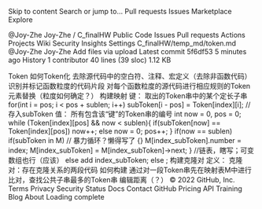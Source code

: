 Skip to content
Search or jump to…
Pull requests
Issues
Marketplace
Explore
 
@Joy-Zhe 
Joy-Zhe
/
C_finalHW
Public
Code
Issues
Pull requests
Actions
Projects
Wiki
Security
Insights
Settings
C_finalHW/temp_md/token.md
@Joy-Zhe
Joy-Zhe Add files via upload
Latest commit 5f6df53 5 minutes ago
 History
 1 contributor
40 lines (39 sloc)  1.12 KB
   
Token
如何Token化
去除源代码中的空白符、注释、宏定义（去除非函数代码）
识别并标记函数粒度的代码片段
对每个函数粒度的源代码进行相应规则的Token元素替换（粒度如何确定？）
构建映射
键： 取出的Token串中的某个定长子串
	for(int i = pos; i < pos + sublen; i++)
		subToken[i - pos] = Token[index][i]; // 存入subToken
值： 所有包含该“键”的Token串的编号
	int now = 0, pos = 0;
	while (Token[index][pos] && now < sublen){
		if(subToken[now] == Token[index][pos]) 
			now++;
		else 
			now = 0;
		pos++;
	}
	if(now == sublen)
		if(subToken in M) // 暴力循环？懒得写了
			{}
			M[index_subToken].number = index;
			M[index_subToken] = M[index_subToken]->next;
			}	//链表，瞎写；可变数组也行（应该）
		else
			add index_subToken;
	else ;
构建克隆对
定义：
克隆对：存在克隆关系的两段代码
如何构建
通过对一段Token串先在映射表M中进行比对，查找公共子串最多的Token串
编辑距离（？）
© 2022 GitHub, Inc.
Terms
Privacy
Security
Status
Docs
Contact GitHub
Pricing
API
Training
Blog
About
Loading complete
